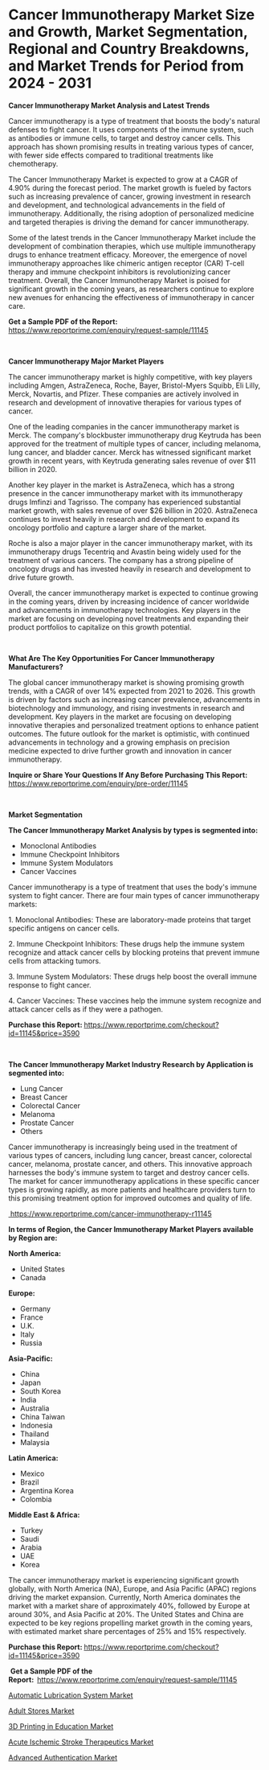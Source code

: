 <p><h1>Cancer Immunotherapy Market Size and Growth, Market Segmentation, Regional and Country Breakdowns, and Market Trends for Period from 2024 -  2031</h1></p><p><strong>Cancer Immunotherapy Market Analysis and Latest Trends</strong></p>
<p><p>Cancer immunotherapy is a type of treatment that boosts the body's natural defenses to fight cancer. It uses components of the immune system, such as antibodies or immune cells, to target and destroy cancer cells. This approach has shown promising results in treating various types of cancer, with fewer side effects compared to traditional treatments like chemotherapy.</p><p>The Cancer Immunotherapy Market is expected to grow at a CAGR of 4.90% during the forecast period. The market growth is fueled by factors such as increasing prevalence of cancer, growing investment in research and development, and technological advancements in the field of immunotherapy. Additionally, the rising adoption of personalized medicine and targeted therapies is driving the demand for cancer immunotherapy.</p><p>Some of the latest trends in the Cancer Immunotherapy Market include the development of combination therapies, which use multiple immunotherapy drugs to enhance treatment efficacy. Moreover, the emergence of novel immunotherapy approaches like chimeric antigen receptor (CAR) T-cell therapy and immune checkpoint inhibitors is revolutionizing cancer treatment. Overall, the Cancer Immunotherapy Market is poised for significant growth in the coming years, as researchers continue to explore new avenues for enhancing the effectiveness of immunotherapy in cancer care.</p></p>
<p><strong>Get a Sample PDF of the Report:&nbsp;</strong> <a href="https://www.reportprime.com/enquiry/request-sample/11145">https://www.reportprime.com/enquiry/request-sample/11145</a></p>
<p>&nbsp;</p>
<p><strong>Cancer Immunotherapy Major Market Players</strong></p>
<p><p>The cancer immunotherapy market is highly competitive, with key players including Amgen, AstraZeneca, Roche, Bayer, Bristol-Myers Squibb, Eli Lilly, Merck, Novartis, and Pfizer. These companies are actively involved in research and development of innovative therapies for various types of cancer.</p><p>One of the leading companies in the cancer immunotherapy market is Merck. The company's blockbuster immunotherapy drug Keytruda has been approved for the treatment of multiple types of cancer, including melanoma, lung cancer, and bladder cancer. Merck has witnessed significant market growth in recent years, with Keytruda generating sales revenue of over $11 billion in 2020.</p><p>Another key player in the market is AstraZeneca, which has a strong presence in the cancer immunotherapy market with its immunotherapy drugs Imfinzi and Tagrisso. The company has experienced substantial market growth, with sales revenue of over $26 billion in 2020. AstraZeneca continues to invest heavily in research and development to expand its oncology portfolio and capture a larger share of the market.</p><p>Roche is also a major player in the cancer immunotherapy market, with its immunotherapy drugs Tecentriq and Avastin being widely used for the treatment of various cancers. The company has a strong pipeline of oncology drugs and has invested heavily in research and development to drive future growth.</p><p>Overall, the cancer immunotherapy market is expected to continue growing in the coming years, driven by increasing incidence of cancer worldwide and advancements in immunotherapy technologies. Key players in the market are focusing on developing novel treatments and expanding their product portfolios to capitalize on this growth potential.</p></p>
<p>&nbsp;</p>
<p><strong>What Are The Key Opportunities For Cancer Immunotherapy Manufacturers?</strong></p>
<p><p>The global cancer immunotherapy market is showing promising growth trends, with a CAGR of over 14% expected from 2021 to 2026. This growth is driven by factors such as increasing cancer prevalence, advancements in biotechnology and immunology, and rising investments in research and development. Key players in the market are focusing on developing innovative therapies and personalized treatment options to enhance patient outcomes. The future outlook for the market is optimistic, with continued advancements in technology and a growing emphasis on precision medicine expected to drive further growth and innovation in cancer immunotherapy.</p></p>
<p><strong>Inquire or Share Your Questions If Any Before Purchasing This Report:</strong> <a href="https://www.reportprime.com/enquiry/pre-order/11145">https://www.reportprime.com/enquiry/pre-order/11145</a></p>
<p>&nbsp;</p>
<p><strong>Market Segmentation</strong></p>
<p><strong>The Cancer Immunotherapy Market Analysis by types is segmented into:</strong></p>
<p><ul><li>Monoclonal Antibodies</li><li>Immune Checkpoint Inhibitors</li><li>Immune System Modulators</li><li>Cancer Vaccines</li></ul></p>
<p><p>Cancer immunotherapy is a type of treatment that uses the body's immune system to fight cancer. There are four main types of cancer immunotherapy markets: </p><p>1. Monoclonal Antibodies: These are laboratory-made proteins that target specific antigens on cancer cells. </p><p>2. Immune Checkpoint Inhibitors: These drugs help the immune system recognize and attack cancer cells by blocking proteins that prevent immune cells from attacking tumors. </p><p>3. Immune System Modulators: These drugs help boost the overall immune response to fight cancer. </p><p>4. Cancer Vaccines: These vaccines help the immune system recognize and attack cancer cells as if they were a pathogen.</p></p>
<p><strong>Purchase this Report:&nbsp;</strong><a href="https://www.reportprime.com/checkout?id=11145&price=3590">https://www.reportprime.com/checkout?id=11145&price=3590</a></p>
<p>&nbsp;</p>
<p><strong>The Cancer Immunotherapy Market Industry Research by Application is segmented into:</strong></p>
<p><ul><li>Lung Cancer</li><li>Breast Cancer</li><li>Colorectal Cancer</li><li>Melanoma</li><li>Prostate Cancer</li><li>Others</li></ul></p>
<p><p>Cancer immunotherapy is increasingly being used in the treatment of various types of cancers, including lung cancer, breast cancer, colorectal cancer, melanoma, prostate cancer, and others. This innovative approach harnesses the body's immune system to target and destroy cancer cells. The market for cancer immunotherapy applications in these specific cancer types is growing rapidly, as more patients and healthcare providers turn to this promising treatment option for improved outcomes and quality of life.</p></p>
<p><a href="https://www.reportprime.com/cancer-immunotherapy-r11145">&nbsp;https://www.reportprime.com/cancer-immunotherapy-r11145</a></p>
<p><strong>In terms of Region, the Cancer Immunotherapy Market Players available by Region are:</strong></p>
<p>
    <p> <strong> North America: </strong>
        <ul>
            <li>United States</li>
            <li>Canada</li>
        </ul>
        </p> 
    <p> <strong> Europe: </strong>
        <ul>
            <li>Germany</li>
            <li>France</li>
            <li>U.K.</li>
            <li>Italy</li>
            <li>Russia</li>
        </ul>
        </p> 
    <p> <strong> Asia-Pacific: </strong>
        <ul>
            <li>China</li>
            <li>Japan</li>
            <li>South Korea</li>
            <li>India</li>
            <li>Australia</li>
            <li>China Taiwan</li>
            <li>Indonesia</li>
            <li>Thailand</li>
            <li>Malaysia</li>
        </ul>
        </p> 
    <p> <strong> Latin America: </strong>
        <ul>
            <li>Mexico</li>
            <li>Brazil</li>
            <li>Argentina Korea</li>
            <li>Colombia</li>
        </ul>
        </p> 
    <p> <strong> Middle East & Africa: </strong>
        <ul>
            <li>Turkey</li>
            <li>Saudi</li>
            <li>Arabia</li>
            <li>UAE</li>
            <li>Korea</li>
        </ul>
    </p>
    </p>
<p><p>The cancer immunotherapy market is experiencing significant growth globally, with North America (NA), Europe, and Asia Pacific (APAC) regions driving the market expansion. Currently, North America dominates the market with a market share of approximately 40%, followed by Europe at around 30%, and Asia Pacific at 20%. The United States and China are expected to be key regions propelling market growth in the coming years, with estimated market share percentages of 25% and 15% respectively.</p></p>
<p><strong>Purchase this Report: </strong><a href="https://www.reportprime.com/checkout?id=11145&price=3590">https://www.reportprime.com/checkout?id=11145&price=3590</a></p>
<p>&nbsp;<strong>Get a Sample PDF of the Report:&nbsp;&nbsp;</strong><a href="https://www.reportprime.com/enquiry/request-sample/11145">https://www.reportprime.com/enquiry/request-sample/11145</a></p>
<p><strong></strong></p>
<p><p><a href="https://github.com/dmmanir420/Market-Research-Report-List-2/blob/main/automatic-lubrication-system-market.md">Automatic Lubrication System Market</a></p><p><a href="https://github.com/globismark/Market-Research-Report-List-5/blob/main/adult-stores-market.md">Adult Stores Market</a></p><p><a href="https://github.com/NorbertYates/Market-Research-Report-List-6/blob/main/3d-printing-in-education-market.md">3D Printing in Education Market</a></p><p><a href="https://github.com/prosalinda88/Market-Research-Report-List-6/blob/main/acute-ischemic-stroke-therapeutics-market.md">Acute Ischemic Stroke Therapeutics Market</a></p><p><a href="https://github.com/susanjprice2023/Market-Research-Report-List-2/blob/main/advanced-authentication-market.md">Advanced Authentication Market</a></p></p>